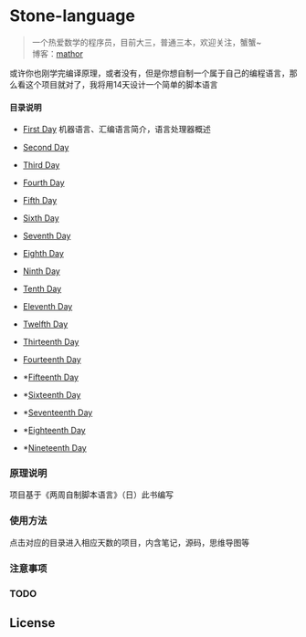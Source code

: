 # Stone-language

> 一个热爱数学的程序员，目前大三，普通三本，欢迎关注，蟹蟹~  
  博客：[mathor](https://wmathor.com)
  
  或许你也刚学完编译原理，或者没有，但是你想自制一个属于自己的编程语言，那么看这个项目就对了，我将用14天设计一个简单的脚本语言

#### 目录说明 
- [First Day]()
机器语言、汇编语言简介，语言处理器概述
- [Second Day]()

- [Third Day]()

- [Fourth Day]()

- [Fifth Day]()

- [Sixth Day]()

- [Seventh Day]()

- [Eighth Day]()

- [Ninth Day]()

- [Tenth Day]()

- [Eleventh Day]()

- [Twelfth Day]()

- [Thirteenth Day]()

- [Fourteenth Day]()

- *[Fifteenth Day]()

- *[Sixteenth Day]()

- *[Seventeenth Day]()

- *[Eighteenth Day]()

- *[Nineteenth Day]()
### 原理说明
项目基于《两周自制脚本语言》（日）此书编写

### 使用方法
点击对应的目录进入相应天数的项目，内含笔记，源码，思维导图等

### 注意事项


### TODO


## License

